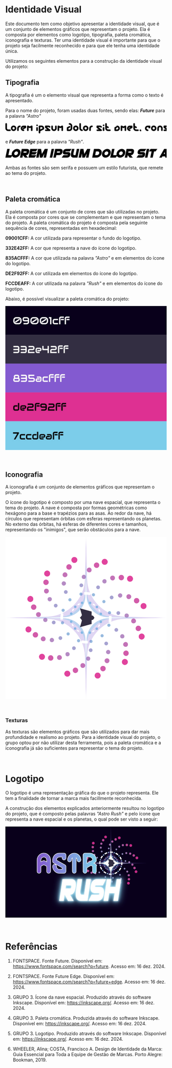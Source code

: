 # Identidade Visual

Este documento tem como objetivo apresentar a identidade visual, que é um conjunto de elementos gráficos que representam o projeto. Ela é composta por elementos como logotipo, tipografia, paleta cromática, iconografia e texturas. Ter uma identidade visual é importante para que o projeto seja facilmente reconhecido e para que ele tenha uma identidade única.

Utilizamos os seguintes elementos para a construção da identidade visual do projeto:

## Tipografia

A tipografia é um o elemento visual que representa a forma como o texto é apresentado.

Para o nome do projeto, foram usadas duas fontes, sendo elas: **_Future_** para a palavra _"Astro"_

![Future](./assets/escrita_fonte_future.png)

e **_Future Edge_** para a palavra _"Rush"_.

![Future Edge](./assets/escrita_fonte_future_edge.png)

Ambas as fontes são sem serifa e possuem um estilo futurista, que remete ao tema do projeto.

<br>

## Paleta cromática

A paleta cromática é um conjunto de cores que são utilizadas no projeto. Ela é composta por cores que se complementam e que representam o tema do projeto. A paleta cromática do projeto é composta pela seguinte sequência de cores, representadas em hexadecimal:

**09001CFF:** A cor utilizada para representar o fundo do logotipo.

**332E42FF:** A cor que representa a nave do ícone do logotipo.

**835ACFFF:** A cor que utilizada na palavra _"Astro"_ e em elementos do ícone do logotipo.

**DE2F92FF:** A cor utilizada em elementos do ícone do logotipo.

**FCCDEAFF:** A cor utilizada na palavra _"Rush"_ e em elementos do ícone do logotipo.

Abaixo, é possível visualizar a paleta cromática do projeto:

![Paleta cromática](./assets/paleta_cromatica.jpg)

<br>

## Iconografia

A iconografia é um conjunto de elementos gráficos que representam o projeto.

O ícone do logotipo é composto por uma nave espacial, que representa o tema do projeto. A nave é composta por formas geométricas como hexágono para a base e trapézios para as asas. Ao redor da nave, há círculos que representam órbitas com esferas representando os planetas. No externo das órbitas, há esferas de diferentes cores e tamanhos, representando os "inimigos", que serão obstáculos para a nave.

![Iconografia](./assets/iconografia.png)

<br>

### Texturas

As texturas são elementos gráficos que são utilizados para dar mais profundidade e realismo ao projeto. Para a identidade visual do projeto, o grupo optou por não utilizar desta ferramenta, pois a paleta cromática e a iconografia já são suficientes para representar o tema do projeto.

<br>

# Logotipo

O logotipo é uma representação gráfica do que o projeto representa. Ele tem a finalidade de tornar a marca mais facillmente reconhecida.

A construção dos elementos explicados anteriormente resultou no logotipo do projeto, que é composto pelas palavras _"Astro Rush"_ e pelo ícone que representa a nave espacial e os planetas, o qual pode ser visto a seguir:

![Logotipo](./assets/logotipo.jpg)

<br>

# Referências

1. FONTSPACE. Fonte Future. Disponível em: https://www.fontspace.com/search?q=future. Acesso em: 16 dez. 2024.

2. FONTSPACE. Fonte Future Edge. Disponível em: https://www.fontspace.com/search?q=future+edge. Acesso em: 16 dez. 2024.

3. GRUPO 3. Ícone da nave espacial. Produzido através do software Inkscape. Disponível em: https://inkscape.org/. Acesso em: 16 dez. 2024.

4. GRUPO 3. Paleta cromática. Produzida através do software Inkscape. Disponível em: https://inkscape.org/. Acesso em: 16 dez. 2024.

5. GRUPO 3. Logotipo. Produzido através do software Inkscape. Disponível em: https://inkscape.org/. Acesso em: 16 dez. 2024.

6. WHEELER, Alina; COSTA, Francisco A. Design de Identidade da Marca: Guia Essencial para Toda a Equipe de Gestão de Marcas. Porto Alegre: Bookman, 2019.